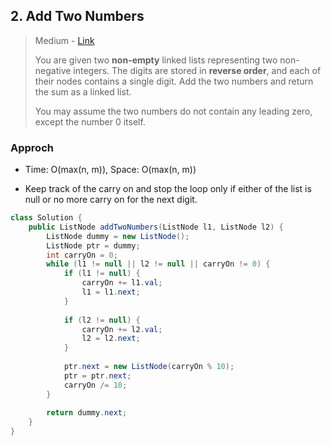## 2. Add Two Numbers

> Medium - [Link](https://leetcode.com/problems/add-two-numbers/)
>
> You are given two **non-empty** linked lists representing two non-negative integers. The digits are stored in **reverse order**, and each of their nodes contains a single digit. Add the two numbers and return the sum as a linked list.
>
> You may assume the two numbers do not contain any leading zero, except the number 0 itself.



### Approch

- Time: O(max(n, m)), Space: O(max(n, m))

- Keep track of the carry on and stop the loop only if either of the list is null or no more carry on for the next digit. 

```java
class Solution {
    public ListNode addTwoNumbers(ListNode l1, ListNode l2) {
        ListNode dummy = new ListNode();
        ListNode ptr = dummy;
        int carryOn = 0;
        while (l1 != null || l2 != null || carryOn != 0) {
            if (l1 != null) {
                carryOn += l1.val;
                l1 = l1.next;
            }
            
            if (l2 != null) {
                carryOn += l2.val;
                l2 = l2.next;
            }
            
            ptr.next = new ListNode(carryOn % 10);
            ptr = ptr.next;
            carryOn /= 10;
        }
        
        return dummy.next;
    }
}
```

